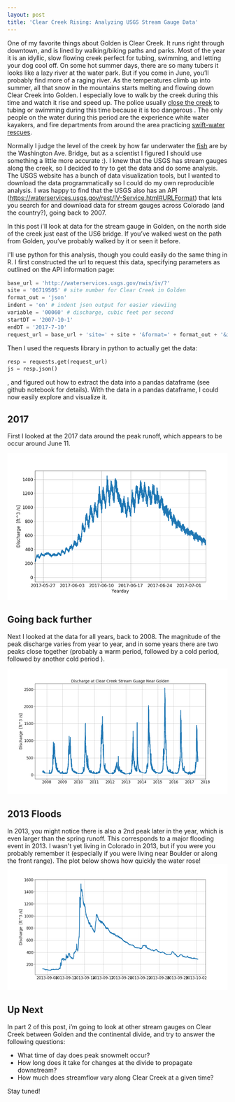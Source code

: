 ```yaml
---
layout: post
title: 'Clear Creek Rising: Analyzing USGS Stream Gauge Data'
---
```



One of my favorite things about Golden is Clear Creek. It runs right through downtown, and is lined by walking/biking paths and parks. Most of the year it is an idyllic, slow flowing creek perfect for tubing, swimming, and letting your dog cool off. On some hot summer days, there are so many tubers it looks like a lazy river at the water park. But if you come in June, you’ll probably find more of a raging river. As the temperatures climb up into summer, all that snow in the mountains starts melting and flowing down Clear Creek into Golden. I especially love to walk by the creek during this time and watch it rise and speed up. The police usually [close the creek](http://www.denverpost.com/2017/06/12/jefferson-county-restricts-tubing-clear-creek/) to tubing or swimming during this time because it is too dangerous . The only people on the water during this period are the experience white water kayakers, and fire departments from around the area practicing [swift-water rescues](http://www.denverpost.com/2017/06/03/water-rescue-training-clear-creek/).





Normally I judge the level of the creek by how far underwater the [fish](https://2.bp.blogspot.com/-fS3L_sopcx0/TnLHnasuXMI/AAAAAAAADR8/KgFXPlom5Qg/s1600/IMGP4041.JPG) are by the Washington Ave. Bridge, but as a scientist I figured I should use something a little more accurate :). I knew that the USGS has stream gauges along the creek, so I decided to try to get the data and do some analysis. The USGS website has a bunch of data visualization tools, but I wanted to download the data programmatically so I could do my own reproducible analysis. I was happy to find that the USGS also has an API (<https://waterservices.usgs.gov/rest/IV-Service.html#URLFormat>) that lets you search for and download data for stream gauges across Colorado (and the country?), going back to 2007.

In this post i'll look at data for the stream gauge in Golden, on the north side of the creek just east of the US6 bridge. If you’ve walked west on the path from Golden, you’ve probably walked by it or seen it before.

I'll use python for this analysis, though you could easily do the same thing in R. I first constructed the url to request this data, specifying parameters as outlined on the API information page:
```python
base_url = 'http://waterservices.usgs.gov/nwis/iv/?'
site = '06719505' # site number for Clear Creek in Golden
format_out = 'json'
indent = 'on' # indent json output for easier viewiing
variable = '00060' # discharge, cubic feet per second
startDT = '2007-10-1'
endDT = '2017-7-10'
request_url = base_url + 'site=' + site + '&format=' + format_out + '&indent=' + indent + '&startDT=' + startDT + '&endDT=' + endDT + '&variable=' + variable
```

Then I used the requests library in python to actually get the data:
``` python
resp = requests.get(request_url)
js = resp.json()
```
, and figured out how to extract the data into a pandas dataframe (see github notebook for details). With the data in a pandas dataframe, I could now easily explore and visualize it.


## 2017

First I looked at the 2017 data around the peak runoff, which appears to be occur around June 11.

![Image description](/images/clearcreek/2017_peak_golden.png)


## Going back further

Next I looked at the data for all years, back to 2008. The magnitude of the peak discharge varies from year to year, and in some years there are two peaks close together (probably a warm period, followed by a cold period, followed by another cold period ).

![Image description](/images/clearcreek/allyears_golden.png)

## 2013 Floods

In 2013, you might notice there is also a 2nd peak later in the year, which is even larger than the spring runoff. This corresponds to a major flooding event in 2013. I wasn't yet living in Colorado in 2013, but if you were you probably remember it (especially if you were living near Boulder or along the front range). The plot below shows how quickly the water rose!
![Image description](/images/clearcreek/2013Flood_golden.png)


## Up Next

In part 2 of this post, i’m going to look at other stream gauges on Clear Creek between Golden and the continental divide, and try to answer the following questions:

- What time of day does peak snowmelt occur?
- How long does it take for changes at the divide to propagate downstream?
- How much does streamflow vary along Clear Creek at a given time?

Stay tuned!
